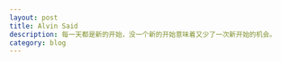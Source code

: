 ```yaml
---
layout: post
title: Alvin Said
description: 每一天都是新的开始，没一个新的开始意味着又少了一次新开始的机会。
category: blog
---
```






[Alvin]:    http://hadoop.cf  "Alvin"
